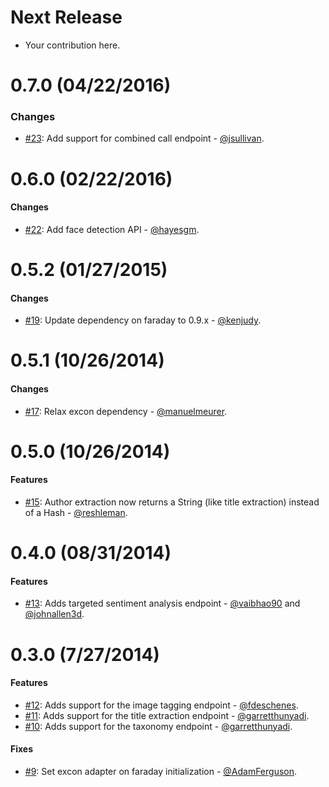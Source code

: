 # Next Release

* Your contribution here.

# 0.7.0 (04/22/2016)

### Changes

* [#23](https://github.com/technekes/alchemy-api-rb/pull/23): Add support for combined call endpoint - [@jsullivan](https://github.com/jsullivan).

# 0.6.0 (02/22/2016)

#### Changes

* [#22](https://github.com/technekes/alchemy-api-rb/pull/22): Add face detection API - [@hayesgm](https://github.com/hayesgm).

# 0.5.2 (01/27/2015)

#### Changes

* [#19](https://github.com/technekes/alchemy-api-rb/pull/19): Update dependency on faraday to 0.9.x - [@kenjudy](https://github.com/kenjudy).

# 0.5.1 (10/26/2014)

#### Changes

* [#17](https://github.com/technekes/alchemy-api-rb/pull/17): Relax excon dependency - [@manuelmeurer](https://github.com/manuelmeurer).

# 0.5.0 (10/26/2014)

#### Features

* [#15](https://github.com/technekes/alchemy-api-rb/pull/15): Author extraction now returns a String (like title extraction) instead of a Hash - [@reshleman](https://github.com/reshleman).

# 0.4.0 (08/31/2014)

#### Features

* [#13](https://github.com/technekes/alchemy-api-rb/pull/13): Adds targeted sentiment analysis endpoint - [@vaibhao90](https://github.com/vaibhao90) and [@johnallen3d](https://github.com/johnallen3d).

# 0.3.0 (7/27/2014)

#### Features

* [#12](https://github.com/technekes/alchemy-api-rb/pull/12): Adds support for the image tagging endpoint - [@fdeschenes](https://github.com/fdeschenes).
* [#11](https://github.com/technekes/alchemy-api-rb/pull/11): Adds support for the title extraction endpoint - [@garretthunyadi](https://github.com/garretthunyadi).
* [#10](https://github.com/technekes/alchemy-api-rb/pull/10): Adds support for the taxonomy endpoint - [@garretthunyadi](https://github.com/garretthunyadi).

#### Fixes

* [#9](https://github.com/technekes/alchemy-api-rb/pull/9): Set excon adapter on faraday initialization - [@AdamFerguson](https://github.com/AdamFerguson).

